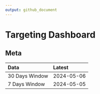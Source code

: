 ```yaml
---
output: github_document
---
```


# Targeting Dashboard



## Meta


|Data           |Latest     |
|:--------------|:----------|
|30 Days Window |2024-05-06 |
|7 Days Window  |2024-05-05 |
